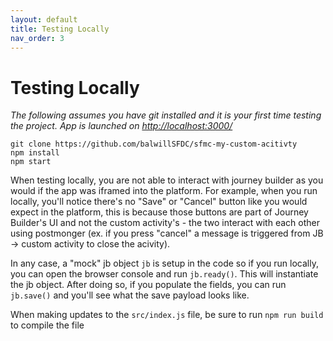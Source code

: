 ```yaml
---
layout: default
title: Testing Locally
nav_order: 3
---
```


# Testing Locally
*The following assumes you have git installed and it is your first time testing the project. App is launched on [http://localhost:3000/](http://localhost:3000/)*
```
git clone https://github.com/balwillSFDC/sfmc-my-custom-acitivty
npm install
npm start
```

When testing locally, you are not able to interact with journey builder as you would if the app was iframed into the platform. For example, when you run locally, you'll notice there's no "Save" or "Cancel" button like you would expect in the platform, this is because those buttons are part of Journey Builder's UI and not the custom activity's - the two interact with each other using postmonger (ex. if you press "cancel" a message is triggered from JB -> custom activity to close the acivity). 

In any case, a "mock" jb object ```jb``` is setup in the code so if you run locally, you can open the browser console and run ```jb.ready()```. This will instantiate the jb object. After doing so, if you populate the fields, you can run ```jb.save()``` and you'll see what the save payload looks like.

When making updates to the ```src/index.js``` file, be sure to run ```npm run build``` to compile the file

